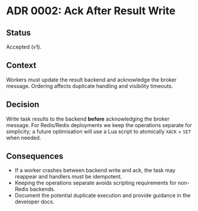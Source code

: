 # ADR 0002: Ack After Result Write

## Status
Accepted (v1).

## Context
Workers must update the result backend and acknowledge the broker message.
Ordering affects duplicate handling and visibility timeouts.

## Decision
Write task results to the backend **before** acknowledging the broker message.
For Redis/Redis deployments we keep the operations separate for simplicity; a
future optimisation will use a Lua script to atomically `XACK` + `SET` when
needed.

## Consequences
- If a worker crashes between backend write and ack, the task may reappear and
  handlers must be idempotent.
- Keeping the operations separate avoids scripting requirements for non-Redis
  backends.
- Document the potential duplicate execution and provide guidance in the
  developer docs.
